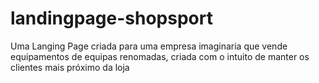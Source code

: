 # landingpage-shopsport
Uma Langing Page criada para uma empresa imaginaria que vende equipamentos de equipas renomadas, criada com o intuito de manter os clientes mais próximo da loja

